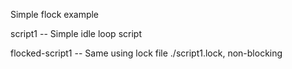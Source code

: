 Simple flock example

script1 -- Simple idle loop script

flocked-script1 -- Same using lock file ./script1.lock, non-blocking
